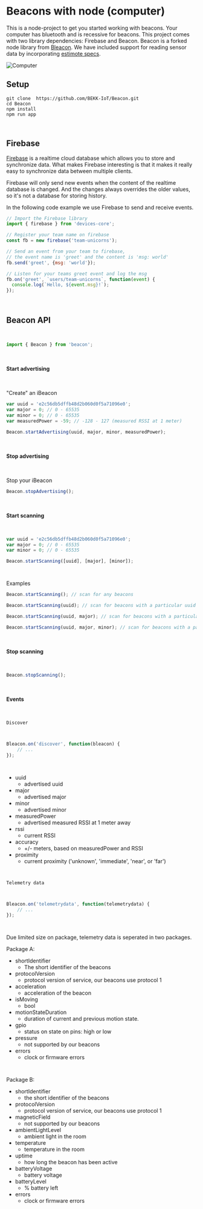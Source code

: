 # Beacons with node (computer)

This is a node-project to get you started working with beacons.
Your computer has bluetooth and is recessive for beacons.
This project comes with two library dependencies: Firebase and Beacon.
Beacon is a forked node library from [Bleacon](https://github.com/sandeepmistry/node-bleacon).
We have included support for reading sensor data by incorporating [estimote specs](https://github.com/Estimote/estimote-specs).

![Computer](static/img/gadget/computer.png)



## Setup

```
git clone  https://github.com/BEKK-IoT/Beacon.git
cd Beacon
npm install
npm run app

```

` `

## Firebase

[Firebase](https://www.firebase.com/docs/) is a realtime cloud database which allows you to store and synchronize data.
What makes Firebase interesting is that it makes it really easy to synchronize data between multiple clients.

Firebase will only send new events when the content of the realtime database is changed. And the changes always overrides the older values, so it's not a database for storing history.

In the following code example we use Firebase to send and receive events.

``` js
// Import the Firebase library
import { firebase } from 'devices-core';

// Register your team name on firebase
const fb = new firebase('team-unicorns');

// Send an event from your team to firebase,
// the event name is 'greet' and the content is 'msg: world'
fb.send('greet', {msg: 'world'});

// Listen for your teams greet event and log the msg
fb.on('greet', `users/team-unicorns`, function(event) {
  console.log(`Hello, ${event.msg}!`);
});
```

` `

## Beacon API

` `

```javascript
import { Beacon } from 'beacon';
```

` `

#### Start advertising

` `

"Create" an iBeacon

```javascript
var uuid = 'e2c56db5dffb48d2b060d0f5a71096e0';
var major = 0; // 0 - 65535
var minor = 0; // 0 - 65535
var measuredPower = -59; // -128 - 127 (measured RSSI at 1 meter)

Beacon.startAdvertising(uuid, major, minor, measuredPower);
```

` `

#### Stop advertising

` `

Stop your iBeacon

```javascript
Beacon.stopAdvertising();
```

` `

#### Start scanning

` `

```javascript
var uuid = 'e2c56db5dffb48d2b060d0f5a71096e0';
var major = 0; // 0 - 65535
var minor = 0; // 0 - 65535

Beacon.startScanning([uuid], [major], [minor]);
```

` `

Examples

```javascript
Beacon.startScanning(); // scan for any beacons

Beacon.startScanning(uuid); // scan for beacons with a particular uuid

Beacon.startScanning(uuid, major); // scan for beacons with a particular uuid and major

Beacon.startScanning(uuid, major, minor); // scan for beacons with a particular uuid. major, and minor
```

` `

#### Stop scanning

` `

```javascript
Beacon.stopScanning();
```

` `

#### Events

` `

`Discover`

` `

```javascript
Bleacon.on('discover', function(bleacon) {
    // ...
});
```

` `

 * uuid
   * advertised uuid
 * major
   * advertised major
 * minor
   * advertised minor
 * measuredPower
   * advertised measured RSSI at 1 meter away
 * rssi
   * current RSSI
 * accuracy
   * +/- meters, based on measuredPower and RSSI
 * proximity
   * current proximity ('unknown', 'immediate', 'near', or 'far')

` `

`Telemetry data`

` `

```javascript
Bleacon.on('telemetrydata', function(telemetrydata) {
    // ...
});
```

` `

Due limited size on package, telemetry data is seperated in two packages.

Package A:

 * shortIdentifier
   * The short identifier of the beacons
 * protocolVersion
   * protocol version of service, our beacons use protocol 1
 * acceleration
   * acceleration of the beacon
 * isMoving
   * bool
 * motionStateDuration
   * duration of current and previous motion state.
 * gpio
    * status on state on pins: high or low
 * pressure
    * not supported by our beacons
 * errors
    * clock or firmware errors

` `

Package B:

 * shortIdentifier
   * the short identifier of the beacons
 * protocolVersion
   * protocol version of service, our beacons use protocol 1
 * magneticField
   * not supported by our beacons
 * ambientLightLevel
   * ambient light in the room
 * temperature
   * temperature in the room
 * uptime
    * how long the beacon has been active
 * batteryVoltage
    * battery voltage
 * batteryLevel
    * % battery left
 * errors
    * clock or firmware errors
